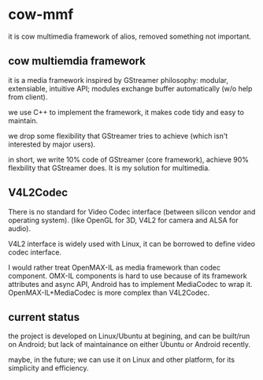 # cow-mmf
it is cow multimedia framework of alios, removed something not important.

## cow multiemdia framework
it is a media framework inspired by GStreamer philosophy: modular, extensiable, intuitive API; modules exchange buffer automatically (w/o help from client).

we use C++ to implement the framework, it makes code tidy and easy to maintain.

we drop some flexibility that GStreamer tries to achieve (which isn't interested by major users).

in short, we write 10% code of GStreamer (core framework), achieve 90% flexbility that GStreamer does. It is my solution for multimedia.

## V4L2Codec
There is no standard for Video Codec interface (between silicon vendor and operating system). (like OpenGL for 3D, V4L2 for camera and ALSA for audio).

V4L2 interface is widely used with Linux, it can be borrowed to define video codec interface.

I would rather treat OpenMAX-IL as media framework than codec component. OMX-IL components is hard to use because of its framework attributes and async API, Android has to implement MediaCodec to wrap it. OpenMAX-IL+MediaCodec is more complex than V4L2Codec.

## current status
the project is developed on Linux/Ubuntu at begining, and can be built/run on Android; but lack of maintainance on either Ubuntu or Android recently.

maybe, in the future; we can use it on Linux and other platform, for its simplicity and efficiency.
